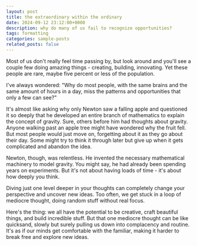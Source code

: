 ```yaml
---
layout: post
title: the extraordinary within the ordinary
date: 2024-09-12 23:12:00+0000
description: why do many of us fail to recognize opportunities?
tags: formatting
categories: sample-posts
related_posts: false
---
```


Most of us don't really feel time passing by, but look around and you'll see a couple few doing amazing things - creating, building, innovating. Yet these people are rare, maybe five percent or less of the population.

I've always wondered: "Why do most people, with the same brains and the same amount of hours in a day, miss the patterns and opportunities that only a few can see?"

It's almost like asking why only Newton saw a falling apple and questioned it so deeply that he developed an entire branch of mathematics to explain the concept of gravity. Sure, others before him had thoughts about gravity. Anyone walking past an apple tree might have wondered why the fruit fell. But most people would just move on, forgetting about it as they go about their day. Some might try to think it through later but give up when it gets complicated and abandon the idea.

Newton, though, was relentless. He invented the necessary mathematical machinery to model gravity. You might say, he had already been spending years on experiments. But it's not about having loads of time - it's about how deeply you think.

Diving just one level deeper in your thoughts can completely change your perspective and uncover new ideas. Too often, we get stuck in a loop of mediocre thought, doing random stuff without real focus.

Here's the thing: we all have the potential to be creative, craft beautiful things, and build incredible stuff. But that one mediocre thought can be like quicksand, slowly but surely pulling us down into complacency and routine. It's as if our minds get comfortable with the familiar, making it harder to break free and explore new ideas.